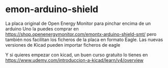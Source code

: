 # emon-arduino-shield
La placa original de Open Energy Monitor para pinchar encima de un arduino Uno la puedes comprar en
https://shop.openenergymonitor.com/emontx-arduino-shield-smt/
pero también nos facilitan los ficheros de la placa en formato Eagle.
Las nuevas versiones de Kicad pueden importar ficheros de eagle

Y si quieres empezar con kicad, un buen curso gratuito lo tienes en
https://www.udemy.com/introduccion-a-kicad/learn/v4/overview
